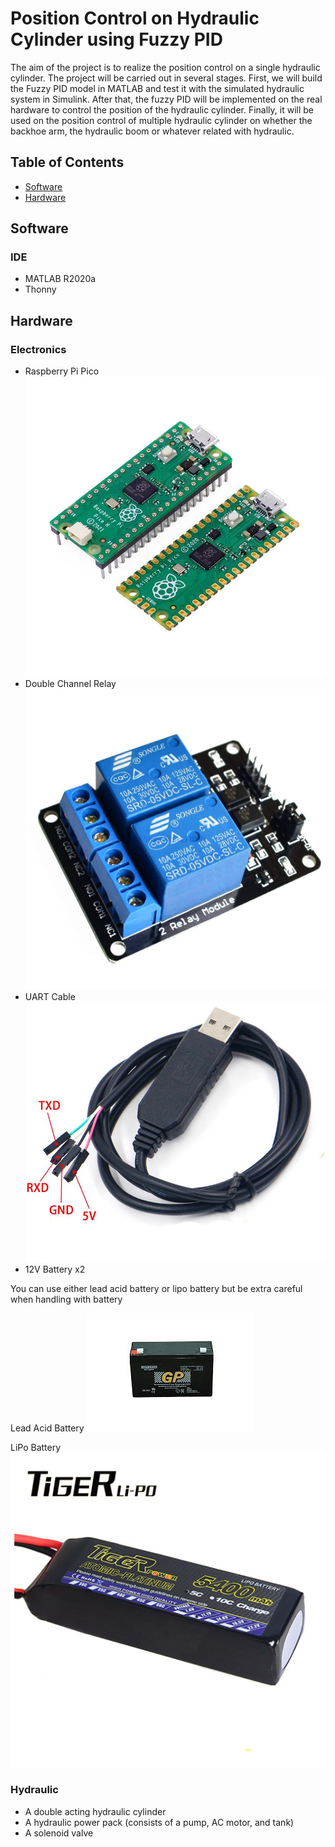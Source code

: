 # Position Control on Hydraulic Cylinder using Fuzzy PID

The aim of the project is to realize the position control on a single hydraulic cylinder. The project will be carried out in several stages. First, we will build the Fuzzy PID model in MATLAB and test it with the simulated hydraulic system in Simulink. After that, the fuzzy PID will be implemented on the real hardware to control the position of the hydraulic cylinder. Finally, it will be used on the position control of multiple hydraulic cylinder on whether the backhoe arm, the hydraulic boom or whatever related with hydraulic.

## Table of Contents

- [Software](#software)
- [Hardware](#hardware)

## Software

### IDE
- MATLAB R2020a
- Thonny

## Hardware

### Electronics
- Raspberry Pi Pico
![Rasberry Pi Pico Image](https://github.com/lex-debug/FuzzyPID/blob/main/img/V-RPI-PICO_d-800x800.jpg)
- Double Channel Relay
![Relay Image](https://github.com/lex-debug/FuzzyPID/blob/main/img/2nhUX1bL1629401083-1444x1444.jpg)
- UART Cable
![UART Cable Image](https://github.com/lex-debug/FuzzyPID/blob/main/img/ed425db5315c558064073b7a91e71bc2.jpg)
- 12V Battery x2

You can use either lead acid battery or lipo battery but be extra careful when handling with battery

Lead Acid Battery
![Lead Acid Battery Image](https://github.com/lex-debug/FuzzyPID/blob/main/img/images.jpg)

LiPo Battery
![LiPo Battery Image](https://github.com/lex-debug/FuzzyPID/blob/main/img/78448c337bce01db00d5d8527dade7a8.jpg)

### Hydraulic
- A double acting hydraulic cylinder
- A hydraulic power pack (consists of a pump, AC motor, and tank)
- A solenoid valve